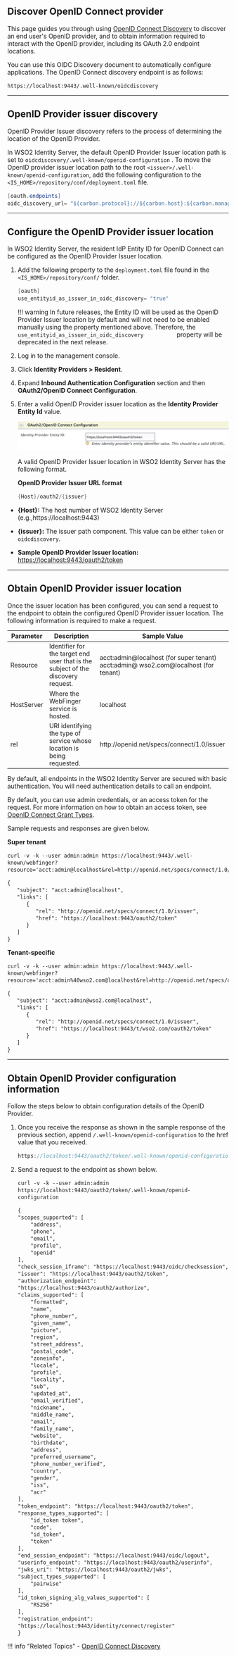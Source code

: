 ## Discover OpenID Connect provider

This page guides you through using [OpenID Connect Discovery](../../../concepts/authentication/discovery) to discover an end user's OpenID provider, and to obtain information required to interact with the OpenID provider, including its OAuth 2.0 endpoint locations. 

You can use this OIDC Discovery document to automatically configure applications. The OpenID Connect discovery endpoint is as follows:

```
https://localhost:9443/.well-known/oidcdiscovery
```

-----

## OpenID Provider issuer discovery

OpenID Provider Issuer discovery refers to the process of determining the location of the OpenID Provider.

In WSO2 Identity Server, the default OpenID Provider Issuer location path is set to `oidcdiscovery/.well-known/openid-configuration` .
To move the OpenID provider issuer location path to the root `<issuer>/.well-known/openid-configuration`, add the following configuration to the `<IS_HOME>/repository/conf/deployment.toml` file.
    
``` java
[oauth.endpoints]
oidc_discovery_url= "${carbon.protocol}://${carbon.host}:${carbon.management.port}/oauth2/token</"
```

----

## Configure the OpenID Provider issuer location

In WSO2 Identity Server, the resident IdP Entity ID for OpenID Connect can be configured as the OpenID Provider Issuer location. 

1.  Add the following property to the `deployment.toml` file found in the `<IS_HOME>/repository/conf/` folder.

    ``` java
    [oauth]
    use_entityid_as_issuer_in_oidc_discovery= "true"
    ```

    !!! warning
        In future releases, the Entity ID will be used as the OpenID
        Provider Issuer location by default and will not need to be enabled
        manually using the property mentioned above. Therefore, the
        `            use_entityid_as_issuer_in_oidc_discovery           `
        property will be deprecated in the next release.
    

2.  Log in to the management console.

3.  Click **Identity Providers > Resident**. 

4.  Expand **Inbound Authentication Configuration** section and then **OAuth2/OpenID Connect Configuration**.

5.  Enter a valid OpenID Provider issuer location as the **Identity Provider Entity Id** value.  

    ![idp-entity-id]( ../../assets/img/guides/idp-entity-id.png) 

    A valid OpenID Provider Issuer location in WSO2 Identity Server has
    the following format.

    **OpenID Provider Issuer URL format**

    ``` java
    {Host}/oauth2/{issuer}
    ```

-   **{Host}:** The host number of WSO2 Identity Server (e.g.,https://localhost:9443)

-   **{issuer}:** The issuer path component. This value can be either `token` or `oidcdiscovery`.

-   **Sample OpenID Provider Issuer location:** <https://localhost:9443/oauth2/token>

----

## Obtain OpenID Provider issuer location

Once the issuer location has been configured, you can send a request to the endpoint to obtain the configured OpenID Provider issuer location.
The following information is required to make a request.

<table>
<thead>
<tr class="header">
<th>Parameter</th>
<th>Description</th>
<th>Sample Value</th>
</tr>
</thead>
<tbody>
<tr class="odd">
<td>Resource</td>
<td>Identifier for the target end user that is the subject of the discovery request.</td>
<td>acct:admin@localhost (for super tenant)<br />
acct:admin@ wso2.com@localhost (for tenant)</td>
</tr>
<tr class="even">
<td>HostServer</td>
<td>Where the WebFinger service is hosted.</td>
<td>localhost</td>
</tr>
<tr class="odd">
<td>rel</td>
<td>URI identifying the type of service whose location is being requested.</td>
<td>http://openid.net/specs/connect/1.0/issuer</td>
</tr>
</tbody>
</table>

By default, all endpoints in the WSO2 Identity Server are secured with basic authentication. You will need authentication details to call an
endpoint. 

By default, you can use admin credentials, or an access token for the request. For more information on how to obtain an access token, see [OpenID Connect Grant Types](../openid-connect-grant-types).

Sample requests and responses are given below.

**Super tenant**

```tab="Request"
curl -v -k --user admin:admin https://localhost:9443/.well-known/webfinger?resource='acct:admin@localhost&rel=http://openid.net/specs/connect/1.0/issuer'
```

```tab="Response"
{
   "subject": "acct:admin@localhost",
   "links": [
      {
         "rel": "http://openid.net/specs/connect/1.0/issuer",
         "href": "https://localhost:9443/oauth2/token"
      }
   ]
}
```

**Tenant-specific**

```tab="Request"
curl -v -k --user admin:admin https://localhost:9443/.well-known/webfinger?resource='acct:admin%40wso2.com@localhost&rel=http://openid.net/specs/connect/1.0/issuer'
```

```tab="Response"
{
   "subject": "acct:admin@wso2.com@localhost",
   "links": [
      {
         "rel": "http://openid.net/specs/connect/1.0/issuer",
         "href": "https://localhost:9443/t/wso2.com/oauth2/token"
      }
   ]
}
```

----

## Obtain OpenID Provider configuration information

Follow the steps below to obtain configuration details of the OpenID Provider.

1.  Once you receive the response as shown in the sample response of the previous section, append `/.well-known/openid-configuration` to the href value that you received.

    ``` java
    https://localhost:9443/oauth2/token/.well-known/openid-configuration
    ```

2.  Send a request to the endpoint as shown below.

    ```tab="Request"
    curl -v -k --user admin:admin https://localhost:9443/oauth2/token/.well-known/openid-configuration
    ```
    
    ```tab="Response"
    {
    "scopes_supported": [
        "address",
        "phone",
        "email",
        "profile",
        "openid"
    ],
    "check_session_iframe": "https://localhost:9443/oidc/checksession",
    "issuer": "https://localhost:9443/oauth2/token",
    "authorization_endpoint": "https://localhost:9443/oauth2/authorize",
    "claims_supported": [
        "formatted",
        "name",
        "phone_number",
        "given_name",
        "picture",
        "region",
        "street_address",
        "postal_code",
        "zoneinfo",
        "locale",
        "profile",
        "locality",
        "sub",
        "updated_at",
        "email_verified",
        "nickname",
        "middle_name",
        "email",
        "family_name",
        "website",
        "birthdate",
        "address",
        "preferred_username",
        "phone_number_verified",
        "country",
        "gender",
        "iss",
        "acr"
    ],
    "token_endpoint": "https://localhost:9443/oauth2/token",
    "response_types_supported": [
        "id_token token",
        "code",
        "id_token",
        "token"
    ],
    "end_session_endpoint": "https://localhost:9443/oidc/logout",
    "userinfo_endpoint": "https://localhost:9443/oauth2/userinfo",
    "jwks_uri": "https://localhost:9443/oauth2/jwks",
    "subject_types_supported": [
        "pairwise"
    ],
    "id_token_signing_alg_values_supported": [
        "RS256"
    ],
    "registration_endpoint": "https://localhost:9443/identity/connect/register"
    }
    ```
!!! info "Related Topics"
    - [OpenID Connect Discovery](../../../concepts/authentication/discovery)